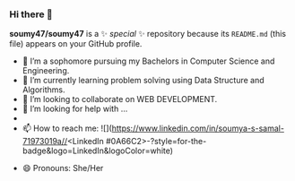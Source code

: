 ### Hi there 👋


**soumy47/soumy47** is a ✨ _special_ ✨ repository because its `README.md` (this file) appears on your GitHub profile.

- 🔭 I’m a sophomore pursuing my Bachelors in Computer Science and Engineering.
- 🌱 I’m currently learning problem solving using Data Structure and Algorithms.
- 👯 I’m looking to collaborate on WEB DEVELOPMENT.
- 🤔 I’m looking for help with ...
-
- 📫 How to reach me:
![<linkedin>](https://www.linkedin.com/in/soumya-s-samal-71973019a//<LinkedIn #0A66C2>-<Background Color>?style=for-the-badge&logo=LinkedIn&logoColor=white)

<!--![github](https://img.shields.io/badge/GitHub-000000?style=for-the-badge&logo=GitHub&logoColor=white)] eg.-->
- 😄 Pronouns: She/Her


